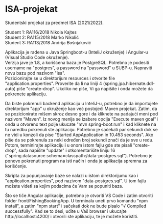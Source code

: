 # ISA-projekat
Studentski projekat za predmet ISA (2021/2022).

Student 1: RA116/2018 Nikola Kajtes <br/>
Student 2: RA115/2018 Marko Nikolić <br/>
Student 3: RA113/2018 Andrija Bošnjaković <br/>

Aplikacija je rađena u Java Springboot-u (InteliJ okruženje) i Angular-u (Visual Studio Code okruženje). <br/>
Verzija jave je 1.8, a korišćena baza je PostgreSQL. Potrebno je podesiti username na "postgres", a password na "password" u SUBP-u. Napraviti novu bazu pod nazivom "isa". <br/>
Pozicionirajte se u direktorijum resources i otvorite file "application.properties". Proverite da li na liniji 4 (spring.jpa.hibernate.ddl-auto) piše "create-drop". Ukoliko ne piše, Vi ga napišite i onda možete da pokrenete aplikaciju.

Da biste pokrenuli backend aplikaciju u InteliJ-u, potrebno je da importujete direktorijum "app" u okruženje kao već postojeći Maven projekat. Zatim, da se pozicionirate mišem skroz desno gore i da kliknete na padajući meni pod nazivom "Maven". Iz novog menija se izabere opcija "Execute maven goal" i onda u otvoreno text polje ukucate "mvn spring-boot:run" i kad kliknete na tu naredbu pokrenuli ste aplikaciju. Potrebno je sačekati par sekundi dok se ne vidi u konzoli da pise "Started AppApplication in 10.453 seconds". Ako piše da se pokrenula za neki određen broj sekundi znači da je sve u redu. Potom, terminirajte aplikaciju i u onom istom fajlu gde ste pisali "create-drop", sada napišite "update" i otkomentarišite liniju 16 ("spring.datasource.schema=classpath:/data-postgres.sql"). Potrebno je ponovo pokrenuti program na isti način i onda je aplikacija spremna za korišćenje.

Skripta za popunjavanje baze se nalazi u istom direktorijumu kao i "application.properties", pod nazivom "data-postgres.sql". U tom fajlu možete videti sa kojim podacima će Vam se popuniti baza.

Što se tiče Angular aplikacije, potrebno je otvoriti VS Code i zatim otvoriti folder front/FishingBookingApp. U terminalu uneti prvo komandu "npm install", a zatim "npm start" i sačekati dok ne bude pisalo "√ Compiled successfully". Kad se to desi, uđite u Vaš browser i ukucajte http://localhost:4200/ i otvorili ste aplikaciju, te je možete koristiti.
